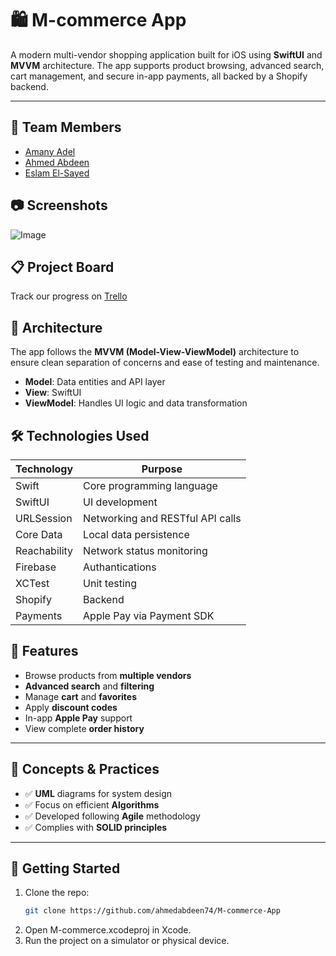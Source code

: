 # 🛍️ M-commerce App

A modern multi-vendor shopping application built for iOS using **SwiftUI** and **MVVM** architecture. The app supports product browsing, advanced search, cart management, and secure in-app payments, all backed by a Shopify backend.

---

## 👥 Team Members

- [Amany Adel](https://github.com/AmanyAdel2)
- [Ahmed Abdeen](https://github.com/ahmedabdeen74)
- [Eslam El-Sayed](https://github.com/eslamelsayed010)

## 📷 Screenshots

![Image](https://github.com/eslamelsayed010/M-commerce/blob/f5aca16a160ccf9c5d84556ddc23f42a3a7ad8b7/Frame%201.png)

## 📋 Project Board
Track our progress on [Trello](https://trello.com/b/Cm0fJGfg/m-commerce)

## 🧱 Architecture

The app follows the **MVVM (Model-View-ViewModel)** architecture to ensure clean separation of concerns and ease of testing and maintenance.

- **Model**: Data entities and API layer
- **View**: SwiftUI
- **ViewModel**: Handles UI logic and data transformation

## 🛠️ Technologies Used

| Technology     | Purpose                          |
|----------------|----------------------------------|
| Swift          | Core programming language        |
| SwiftUI        | UI development                   |
| URLSession     | Networking and RESTful API calls |
| Core Data      | Local data persistence           |
| Reachability   | Network status monitoring        |
| Firebase       | Authantications                  |
| XCTest         | Unit testing                     |
| Shopify        | Backend                          |
| Payments       | Apple Pay via Payment SDK        |

## 📌 Features

- Browse products from **multiple vendors**
- **Advanced search** and **filtering**
- Manage **cart** and **favorites**
- Apply **discount codes**
- In-app **Apple Pay** support
- View complete **order history**

---

## 🧠 Concepts & Practices

- ✅ **UML** diagrams for system design
- ✅ Focus on efficient **Algorithms**
- ✅ Developed following **Agile** methodology
- ✅ Complies with **SOLID principles**

---

## 🚀 Getting Started

1. Clone the repo:
   ```bash
   git clone https://github.com/ahmedabdeen74/M-commerce-App
2. Open M-commerce.xcodeproj in Xcode.
3. Run the project on a simulator or physical device.
